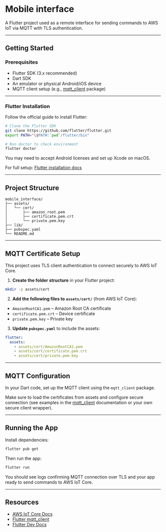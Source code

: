 
# Mobile interface

A Flutter project used as a remote interface for sending commands to AWS IoT via MQTT with TLS authentication.

---

## Getting Started

### Prerequisites

- Flutter SDK (3.x recommended)
- Dart SDK
- An emulator or physical Android/iOS device
- MQTT client setup (e.g., [mqtt_client](https://pub.dev/packages/mqtt_client) package)

---

### Flutter Installation

Follow the official guide to install Flutter:

```bash
# Clone the Flutter SDK
git clone https://github.com/flutter/flutter.git
export PATH="\$PATH:`pwd`/flutter/bin"

# Run doctor to check environment
flutter doctor
```

You may need to accept Android licenses and set up Xcode on macOS.

For full setup: [Flutter installation docs](https://docs.flutter.dev/get-started/install)

---

## Project Structure

```
mobile_interface/
├── assets/
│   └── cert/
│       ├── amazon_root.pem
│       ├── certificate.pem.crt
│       └── private.pem.key
├── lib/
├── pubspec.yaml
└── README.md
```

---

## MQTT Certificate Setup

This project uses TLS client authentication to connect securely to AWS IoT Core.

1. **Create the folder structure** in your Flutter project:

```bash
mkdir -p assets/cert
```

2. **Add the following files to `assets/cert/`** (from AWS IoT Core):

- `AmazonRootCA1.pem` – Amazon Root CA certificate
- `certificate.pem.crt` – Device certificate
- `private.pem.key` – Private key

3. **Update `pubspec.yaml`** to include the assets:

```yaml
flutter:
  assets:
    - assets/cert/AmazonRootCA1.pem
    - assets/cert/certificate.pem.crt
    - assets/cert/private.pem.key
```

---

## MQTT Configuration

In your Dart code, set up the MQTT client using the `mqtt_client` package.

Make sure to load the certificates from assets and configure secure connection (see examples in the [mqtt_client](https://pub.dev/packages/mqtt_client) documentation or your own secure client wrapper).

---

## Running the App

Install dependencies:

```bash
flutter pub get
```

Then run the app:

```bash
flutter run
```

You should see logs confirming MQTT connection over TLS and your app ready to send commands to AWS IoT Core.

---

## Resources

- [AWS IoT Core Docs](https://docs.aws.amazon.com/iot/latest/developerguide/)
- [Flutter mqtt_client](https://pub.dev/packages/mqtt_client)
- [Flutter Dev Docs](https://docs.flutter.dev/)

